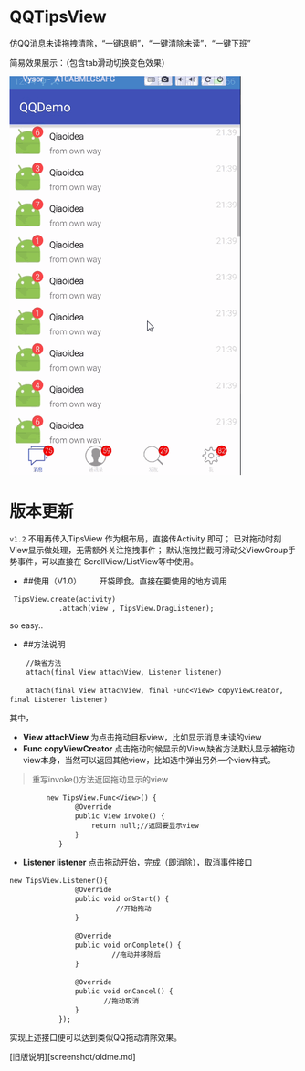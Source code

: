 # QQTipsView
仿QQ消息未读拖拽清除，“一键退朝”，“一键清除未读”，“一键下班”

简易效果展示：（包含tab滑动切换变色效果）

![演示界面](screenshot/TipsDemo.gif)

# 版本更新
``v1.2`` 
	不用再传入TipsView 作为根布局，直接传Activity 即可；
	已对拖动时刻View显示做处理，无需额外关注拖拽事件；
	默认拖拽拦截可滑动父ViewGroup手势事件，可以直接在 ScrollView/ListView等中使用。


- ##使用（V1.0）
　　开袋即食。直接在要使用的地方调用

``` 
 TipsView.create(activity)
            .attach(view , TipsView.DragListener);
```
 
 so easy..


- ##方法说明
```
    //缺省方法
    attach(final View attachView, Listener listener)

    attach(final View attachView, final Func<View> copyViewCreator, final Listener listener) 
```
其中，
+ **View attachView** 为点击拖动目标view，比如显示消息未读的view
+ **Func<View> copyViewCreator** 点击拖动时候显示的View,缺省方法默认显示被拖动view本身，当然可以返回其他view，比如选中弹出另外一个view样式。
> 重写invoke()方法返回拖动显示的view

```
         new TipsView.Func<View>() {
                @Override
                public View invoke() {
                    return null;//返回要显示view
                }
            }
```
+  **Listener listener** 点击拖动开始，完成（即消除），取消事件接口
```
new TipsView.Listener(){
                @Override
                public void onStart() {
                          //开始拖动
                }

                @Override
                public void onComplete() {
                         //拖动并移除后
                }

                @Override
                public void onCancel() {
                       //拖动取消
                }
            });
```
实现上述接口便可以达到类似QQ拖动清除效果。

[旧版说明][screenshot/oldme.md]